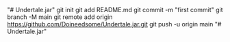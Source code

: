 "# Undertale.jar"  git init git add README.md git commit -m "first commit" git branch -M main git remote add origin https://github.com/Doineedsome/Undertale.jar.git git push -u origin main
"# Undertale.jar" 
